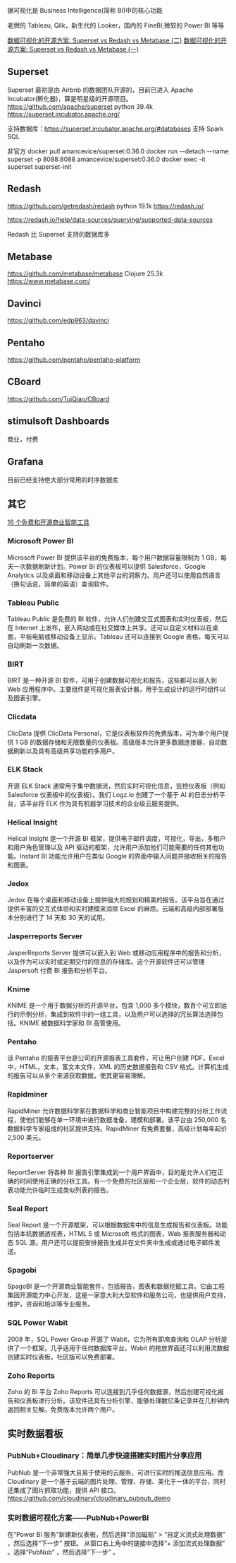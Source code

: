 据可视化是 Business Intelligence(简称 BI)中的核心功能

老牌的 Tableau, Qilk，新生代的 Looker，国内的 FineBI,微软的 Power BI 等等

[数据可视化的开源方案: Superset vs Redash vs Metabase (二)](https://zhuanlan.zhihu.com/p/33164124)
[数据可视化的开源方案: Superset vs Redash vs Metabase (一)](https://zhuanlan.zhihu.com/p/33164027)

## Superset

Superset 最初是由 Airbnb 的数据团队开源的，目前已进入 Apache Incubator(孵化器)，算是明星级的开源项目。
https://github.com/apache/superset python 39.4k
https://superset.incubator.apache.org/

支持数据库：https://superset.incubator.apache.org/#databases
支持 Spark SQL

非官方
docker pull amancevice/superset:0.36.0
docker run --detach --name superset -p 8088:8088 amancevice/superset:0.36.0
docker exec -it superset superset-init

## Redash

https://github.com/getredash/redash python 19.1k
https://redash.io/

https://redash.io/help/data-sources/querying/supported-data-sources

Redash 比 Superset 支持的数据库多

## Metabase

https://github.com/metabase/metabase Clojure 25.3k
https://www.metabase.com/

## Davinci

https://github.com/edp963/davinci

## Pentaho

https://github.com/pentaho/pentaho-platform

## CBoard

https://github.com/TuiQiao/CBoard

## stimulsoft Dashboards

商业，付费

## Grafana

目前已经支持绝大部分常用的时序数据库

## 其它

[16 个免费和开源商业智能工具](https://blog.csdn.net/qiansg123/article/details/80129400)

### Microsoft Power BI

Microsoft Power BI 提供该平台的免费版本，每个用户数据容量限制为 1 GB，每天一次数据刷新计划。Power BI 的仪表板可以提供 Salesforce，Google Analytics 以及桌面和移动设备上其他平台的洞察力。用户还可以使用自然语言（换句话说，简单的英语）查询软件。

### Tableau Public

Tableau Public 是免费的 BI 软件，允许人们创建交互式图表和实时仪表板，然后在 Internet 上发布，嵌入网站或在社交媒体上共享。还可以自定义材料以在桌面，平板电脑或移动设备上显示。Tableau 还可以连接到 Google 表格，每天可以自动刷新一次数据。

### BIRT

BIRT 是一种开源 BI 软件，可用于创建数据可视化和报告，这些都可以嵌入到 Web 应用程序中。主要组件是可视化报表设计器，用于生成设计的运行时组件以及图表引擎。

### Clicdata

ClicData 提供 ClicData Personal，它是仪表板软件的免费版本，可为单个用户提供 1 GB 的数据存储和无限数量的仪表板。高级版本允许更多数据连接器，自动数据刷新以及具有高级共享功能的多用户。

### ELK Stack

开源 ELK Stack 通常用于集中数据流，然后实时可视化信息，监控仪表板（例如 Salesforce 仪表板中的仪表板）。我们 Logz.io 创建了一个基于 AI 的日志分析平台，该平台将 ELK 作为具有机器学习技术的企业级云服务提供。

### Helical Insight

Helical Insight 是一个开源 BI 框架，提供电子邮件调度，可视化，导出，多租户和用户角色管理以及 API 驱动的框架，允许用户添加他们可能需要的任何其他功能。Instant BI 功能允许用户在类似 Google 的界面中输入问题并接收相关的报告和图表。

### Jedox

Jedox 在每个桌面和移动设备上提供强大的规划和精美的报告。该平台旨在通过提供丰富的交互式体验和实时建模来消除 Excel 的麻烦。云端和高级内部部署版本分别进行了 14 天和 30 天的试用。

### Jasperreports Server

JasperReports Server 提供可以嵌入到 Web 或移动应用程序中的报告和分析，以及作为可以实时或定期交付的信息的存储库。这个开源软件还可以管理 Jaspersoft 付费 BI 报告和分析平台。

### Knime

KNIME 是一个用于数据分析的开源平台，包含 1,000 多个模块，数百个可立即运行的示例分析，集成到软件中的一组工具，以及用户可以选择的冗长算法选择包括。KNIME 被数据科学家和 BI 高管使用。

### Pentaho

该 Pentaho 的报表平台是公司的开源报表工具套件，可让用户创建 PDF，Excel 中，HTML，文本，富文本文件，XML 的历史数据报告和 CSV 格式。计算机生成的报告可以从多个来源获取数据，使其更容易理解。

### Rapidminer

RapidMiner 允许数据科学家在数据科学和商业智能项目中构建完整的分析工作流程，使他们能够在单一环境中进行数据准备，建模和部署。该平台由 250,000 名数据科学专家组成的社区提供支持。RapidMiner 有免费套餐，高级计划每年起价 2,500 美元。

### Reportserver

ReportServer 将各种 BI 报告引擎集成到一个用户界面中，目的是允许人们在正确的时间使用正确的分析工具。有一个免费的社区层和一个企业层，软件的动态列表功能允许临时生成类似列表的报告。

### Seal Report

Seal Report 是一个开源框架，可以根据数据库中的信息生成报告和仪表板。功能包括本机数据透视表，HTML 5 或 Microsoft 格式的图表，Web 报表服务器和动态 SQL 源。用户还可以提前安排报告生成并在文件夹中生成或通过电子邮件发送。

### Spagobi

SpagoBI 是一个开源商业智能套件，包括报告，图表和数据挖掘工具。它由工程集团开源能力中心开发，这是一家意大利大型软件和服务公司，也提供用户支持，维护，咨询和培训等专业服务。

### SQL Power Wabit

2008 年，SQL Power Group 开源了 Wabit，它为所有即席查询和 OLAP 分析提供了一个框架，几乎适用于任何数据库平台。Wabit 的拖放界面还可以利用流数据创建实时仪表板。社区版可以免费部署。

### Zoho Reports

Zoho 的 BI 平台 Zoho Reports 可以连接到几乎任何数据源，然后创建可视化报告和仪表板进行分析。该软件还具有分析引擎，能够处理数亿条记录并在几秒钟内返回相关见解。免费版本允许两个用户。

## 实时数据看板

### PubNub+Cloudinary：简单几步快速搭建实时图片分享应用

PubNub 是一个非常强大且易于使用的云服务，可进行实时的推送信息应用。而 Cloudinary 是一个基于云端的图片处理、管理、存储、美化于一体的平台，同时还集成了图片抓取功能，提供 API 接口。
https://github.com/cloudinary/cloudinary_pubnub_demo

### 实时数据可视化方案——PubNub+PowerBI

在“Power BI 服务”新建新仪表板，然后选择“添加磁贴” > “自定义流式处理数据” ，然后选择“下一步” 按钮。
从窗口右上角中的链接中选择“+ 添加流式处理数据” 。选择“PubNub” ，然后选择“下一步” 。
